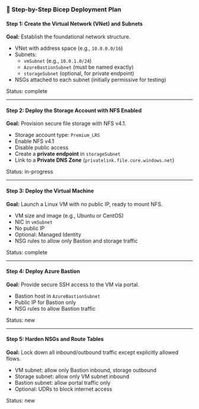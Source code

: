 ### 🧱 Step-by-Step Bicep Deployment Plan


#### **Step 1: Create the Virtual Network (VNet) and Subnets**
**Goal:** Establish the foundational network structure.

- VNet with address space (e.g., `10.0.0.0/16`)
- Subnets:
  - `vmSubnet` (e.g., `10.0.1.0/24`)
  - `AzureBastionSubnet` (must be named exactly)
  - `storageSubnet` (optional, for private endpoint)
- NSGs attached to each subnet (initially permissive for testing)

Status: complete

---

#### **Step 2: Deploy the Storage Account with NFS Enabled**
**Goal:** Provision secure file storage with NFS v4.1.

- Storage account type: `Premium_LRS`
- Enable NFS v4.1
- Disable public access
- Create a **private endpoint** in `storageSubnet`
- Link to a **Private DNS Zone** (`privatelink.file.core.windows.net`)

Status: in-progress

---

#### **Step 3: Deploy the Virtual Machine**
**Goal:** Launch a Linux VM with no public IP, ready to mount NFS.

- VM size and image (e.g., Ubuntu or CentOS)
- NIC in `vmSubnet`
- No public IP
- Optional: Managed Identity
- NSG rules to allow only Bastion and storage traffic

Status: complete

---

#### **Step 4: Deploy Azure Bastion**
**Goal:** Provide secure SSH access to the VM via portal.

- Bastion host in `AzureBastionSubnet`
- Public IP for Bastion only
- NSG rules to allow Bastion traffic

Status: new

---

#### **Step 5: Harden NSGs and Route Tables**
**Goal:** Lock down all inbound/outbound traffic except explicitly allowed flows.

- VM subnet: allow only Bastion inbound, storage outbound
- Storage subnet: allow only VM subnet inbound
- Bastion subnet: allow portal traffic only
- Optional: UDRs to block internet access

Status: new

